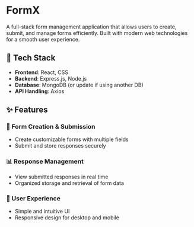 # FormX
A full-stack form management application that allows users to create, submit, and manage forms efficiently. Built with modern web technologies for a smooth user experience.

## 🚀 Tech Stack
- **Frontend**: React, CSS  
- **Backend**: Express.js, Node.js  
- **Database**: MongoDB (or update if using another DB)  
- **API Handling**: Axios  

## ✨ Features
### 📝 Form Creation & Submission
- Create customizable forms with multiple fields  
- Submit and store responses securely  

### 📊 Response Management
- View submitted responses in real time  
- Organized storage and retrieval of form data  

### 👤 User Experience
- Simple and intuitive UI  
- Responsive design for desktop and mobile  
